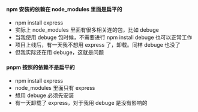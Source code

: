 #### npm 安装的依赖在 node_modules 里面是扁平的
- npm install express
- 实际上 node_modules 里面有很多相关连的包，比如 debuge
- 当我使用 debuge 包时候，不需要进行 npm install debuge 也可以正常工作
- 项目上线后，有一天我不想用 express 了，卸载。同样 debuge 也没了
- 但我实际还在用 debuge，这就是问题
#### pnpm 按照的依赖不是扁平的
- npm install express 
- node_modules 里面只有 express 
- 想用 debuge 必须先安装
- 有一天卸载了 express，对于我用 debuge 是没有影响的